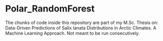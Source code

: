 # Polar_RandomForest
The chunks of code inside this repository are part of my M.Sc. Thesis on: Data-Driven Predictions of Salix lanata Distributions in Arctic Climates. A Machine Learning Approach. Not meant to be run consecutively. 

